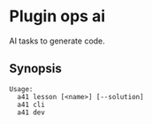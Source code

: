 # Plugin ops ai

AI tasks to generate code.

## Synopsis

```text
Usage:
  a41 lesson [<name>] [--solution]
  a41 cli
  a41 dev
```

